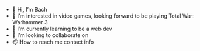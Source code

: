 - 👋 Hi, I’m Bach
- 👀 I’m interested in video games, looking forward to be playing Total War: Warhammer 3
- 🌱 I’m currently learning to be a web dev
- 💞️ I’m looking to collaborate on 
- 📫 How to reach me contact info

<!---
baouad/baouad is a ✨ special ✨ repository because its `README.md` (this file) appears on your GitHub profile.
You can click the Preview link to take a look at your changes.
--->

